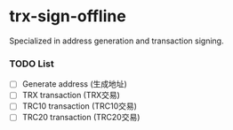# trx-sign-offline
Specialized in address generation and transaction signing.

### TODO List

- [ ] Generate address (生成地址)
- [ ] TRX transaction (TRX交易)
- [ ] TRC10 transaction (TRC10交易)
- [ ] TRC20 transaction (TRC20交易)
